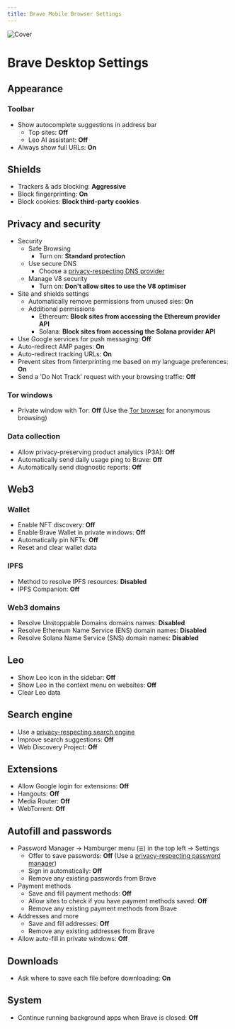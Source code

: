 ```yaml
---
title: Brave Mobile Browser Settings
---
```


![Cover](/assets/covers/brave.png)

# Brave Desktop Settings

## Appearance

### Toolbar

* Show autocomplete suggestions in address bar
  * Top sites: **Off**
  * Leo AI assistant: **Off**
* Always show full URLs: **On**

## Shields

* Trackers & ads blocking: **Aggressive**
* Block fingerprinting: **On**
* Block cookies: **Block third-party cookies**

## Privacy and security

* Security
  * Safe Browsing
    * Turn on: **Standard protection**
  * Use secure DNS
    * Choose a [privacy-respecting DNS provider](/recommendations/providers/dns-resolvers)
  * Manage V8 security
    * Turn on: **Don't allow sites to use the V8 optimiser**
* Site and shields settings
  * Automatically remove permissions from unused sies: **On**
  * Additional permissions
    * Ethereum: **Block sites from accessing the Ethereum provider API**
    * Solana: **Block sites from accessing the Solana provider API**
* Use Google services for push messaging: **Off**
* Auto-redirect AMP pages: **On**
* Auto-redirect tracking URLs: **On**
* Prevent sites from finterprinting me based on my language preferences: **On**
* Send a 'Do Not Track' request with your browsing traffic: **Off**

### Tor windows

* Private window with Tor: **Off** (Use the [Tor browser](/recommendations/internet-browsing/tor-browser) for anonymous browsing)

### Data collection

* Allow privacy-preserving product analytics (P3A): **Off**
* Automatically send daily usage ping to Brave: **Off**
* Automatically send diagnostic reports: **Off**

## Web3

### Wallet

* Enable NFT discovery: **Off**
* Enable Brave Wallet in private windows: **Off**
* Automatically pin NFTs: **Off**
* Reset and clear wallet data

### IPFS

* Method to resolve IPFS resources: **Disabled**
* IPFS Companion: **Off**

### Web3 domains

* Resolve Unstoppable Domains domains names: **Disabled**
* Resolve Ethereum Name Service (ENS) domain names: **Disabled**
* Resolve Solana Name Service (SNS) domain names: **Disabled**

## Leo

* Show Leo icon in the sidebar: **Off**
* Show Leo in the context menu on websites: **Off**
* Clear Leo data

## Search engine

* Use a [privacy-respecting search engine](/recommendations/internet-browsing/search-engines)
* Improve search suggestions: **Off**
* Web Discovery Project: **Off**

## Extensions

* Allow Google login for extensions: **Off**
* Hangouts: **Off**
* Media Router: **Off**
* WebTorrent: **Off**

## Autofill and passwords

* Password Manager -> Hamburger menu (`☰`) in the top left -> Settings
  * Offer to save passwords: **Off** (Use a [privacy-respecting password manager](/recommendations/software/password-managers))
  * Sign in automatically: **Off**
  * Remove any existing passwords from Brave
* Payment methods
  * Save and fill payment methods: **Off**
  * Allow sites to check if you have payment methods saved: **Off**
  * Remove any existing payment methods from Brave
* Addresses and more
  * Save and fill addresses: **Off**
  * Remove any existing addresses from Brave
* Allow auto-fill in private windows: **Off**

## Downloads

* Ask where to save each file before downloading: **On**

## System

* Continue running background apps when Brave is closed: **Off**
